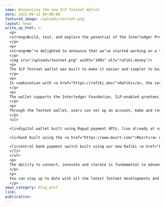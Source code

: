 ```yaml
---
name: Announcing the new ILP Testnet Wallet
date: 2023-09-12 00:00:00
featured_image: /uploads/testnet.png
layout: news
write_up_html: >-
  <p>
  <strong>Build, test, and explore the potential of the Interledger Protocol (ILP).</strong>
  </p>
  <p>
  <strong>We’re delighted to announce that we’ve started working on a testing platform for Interledger. The ILP Testnet Wallet has launched under the domain <a href="https://rafiki.money/">rafiki.money</a>, providing a safe space for developers to test their Rafiki, Open Payments, and Web Monetization integrations. </strong>
  </p>
  <img src="/uploads/testnet.png" width="100%" alt="rafiki.money"/>
  <p>
  The ILP Testnet wallet was built to make it easier and simpler to build on Interledger. It provides a live environment for developers to test their solutions, auto-peer with other Rafiki instances, and build on their Interledger-enabled accounts. This is an exciting step forward in bringing the Interledger community together to create, innovate and implement open payment solutions that provide pathways to financial inclusion. 
  </p>
  <p>
  In combination with <a href="https://rafiki.dev/">Rafiki</a>, the service designed for account providers to build up faster Interledger capabilities without needing to develop the protocol from scratch,  Testnet provides a much-needed test platform simulating the live Interledger network.  It allows all Rafiki deployers to connect through a publicly available auto-peering platform, negating the need to build multiple connected Rafiki instances to test payments, with real currency. 
  </p>
  <p>
  The wallet supports the Interledger Foundation, ILP-enabled grantees, and those building digital wallets, to effectively test their Rafiki integrations through play money transactions.  Testnet also makes the <a href="https://docs.openpayments.guide/reference/">Open Payment APIs</a> publicly available, currently within Rafiki, allowing developers to build applications on top of Interledger. 
  </p>
  <p>
  Through the Testnet wallet, users can set up an account, make and receive play money risk-free payments, and view transactions. Within Testnet peering relationships, required in the live network, will be auto-accepted to enable people to rapidly test and develop. The auto-peering will respond to any incoming peering request, on any currency, with a similar outgoing request on the main node in the test network. The network initially will comprise of three Interledger nodes, simulating a: 
  </p>
  <ul>

  <li>digital wallet built using Rapyd payment APIs, live already at <a href="https://rafiki.money/">rafiki.money</a>

  <li>bank built using the <a href="https://www.mozrt.com/">Mozrt</a> APIs that will launch in early 2024;

  <li>central bank payment switch built using our new Rafiki <a href="https://mojaloop.io/">Mojaloop</a> cross-network provider, launching in November 2023.
  </li>
  </ul>
  <p>
  The ability to connect, innovate and iterate is fundamental to advancing technological capabilities. Through the ILP Testnet we provide an ILP-enabled software platform for financial trading transactions and enable our users to experience the potential and showcase the possibilities of ILP to new audiences, inspiring them about a future where everyone, everywhere has access too, and equity within financial systems.
  </p>
  <p>
  You can stay up to date with all the latest Testnet developments and get involved by joining the monthly <a href="https://community.interledger.org/t/ilpcommunitycall/latest">Interledger Community Calls</a>.
  </p>
news_category: blog_post
link:
publication:
---
```

